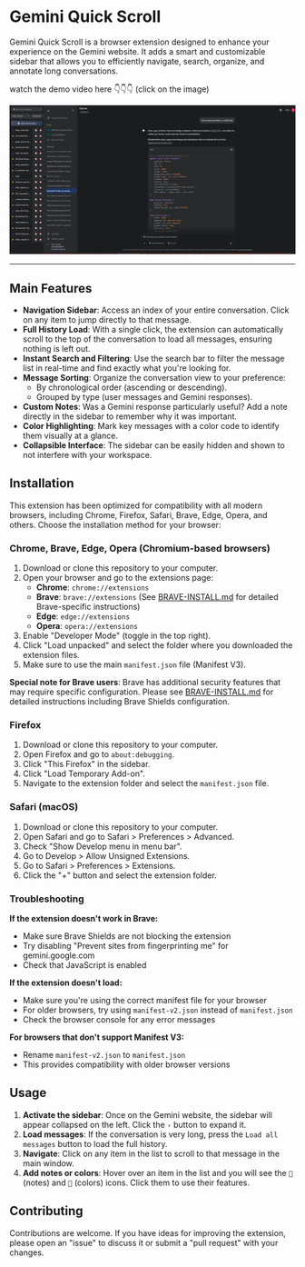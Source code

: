 # Gemini Quick Scroll

Gemini Quick Scroll is a browser extension designed to enhance your experience on the Gemini website. It adds a smart and customizable sidebar that allows you to efficiently navigate, search, organize, and annotate long conversations.

watch the demo video here 👇👇👇 (click on the image)

[![Gemini Quick Scroll Demo Video](Screenshot_64.png)](https://www.youtube.com/watch?v=ltvpn1mafE8)


---

## Main Features

* **Navigation Sidebar**: Access an index of your entire conversation. Click on any item to jump directly to that message.
* **Full History Load**: With a single click, the extension can automatically scroll to the top of the conversation to load all messages, ensuring nothing is left out.
* **Instant Search and Filtering**: Use the search bar to filter the message list in real-time and find exactly what you're looking for.
* **Message Sorting**: Organize the conversation view to your preference:
    * By chronological order (ascending or descending).
    * Grouped by type (user messages and Gemini responses).
* **Custom Notes**: Was a Gemini response particularly useful? Add a note directly in the sidebar to remember why it was important.
* **Color Highlighting**: Mark key messages with a color code to identify them visually at a glance.
* **Collapsible Interface**: The sidebar can be easily hidden and shown to not interfere with your workspace.

## Installation

This extension has been optimized for compatibility with all modern browsers, including Chrome, Firefox, Safari, Brave, Edge, Opera, and others. Choose the installation method for your browser:

### Chrome, Brave, Edge, Opera (Chromium-based browsers)

1. Download or clone this repository to your computer.
2. Open your browser and go to the extensions page:
   - **Chrome**: `chrome://extensions`
   - **Brave**: `brave://extensions` (See [BRAVE-INSTALL.md](BRAVE-INSTALL.md) for detailed Brave-specific instructions)
   - **Edge**: `edge://extensions`
   - **Opera**: `opera://extensions`
3. Enable "Developer Mode" (toggle in the top right).
4. Click "Load unpacked" and select the folder where you downloaded the extension files.
5. Make sure to use the main `manifest.json` file (Manifest V3).

**Special note for Brave users**: Brave has additional security features that may require specific configuration. Please see [BRAVE-INSTALL.md](BRAVE-INSTALL.md) for detailed instructions including Brave Shields configuration.

### Firefox

1. Download or clone this repository to your computer.
2. Open Firefox and go to `about:debugging`.
3. Click "This Firefox" in the sidebar.
4. Click "Load Temporary Add-on".
5. Navigate to the extension folder and select the `manifest.json` file.

### Safari (macOS)

1. Download or clone this repository to your computer.
2. Open Safari and go to Safari > Preferences > Advanced.
3. Check "Show Develop menu in menu bar".
4. Go to Develop > Allow Unsigned Extensions.
5. Go to Safari > Preferences > Extensions.
6. Click the "+" button and select the extension folder.

### Troubleshooting

**If the extension doesn't work in Brave:**
- Make sure Brave Shields are not blocking the extension
- Try disabling "Prevent sites from fingerprinting me" for gemini.google.com
- Check that JavaScript is enabled

**If the extension doesn't load:**
- Make sure you're using the correct manifest file for your browser
- For older browsers, try using `manifest-v2.json` instead of `manifest.json`
- Check the browser console for any error messages

**For browsers that don't support Manifest V3:**
- Rename `manifest-v2.json` to `manifest.json`
- This provides compatibility with older browser versions

## Usage

1.  **Activate the sidebar**: Once on the Gemini website, the sidebar will appear collapsed on the left. Click the `›` button to expand it.
2.  **Load messages**: If the conversation is very long, press the `Load all messages` button to load the full history.
3.  **Navigate**: Click on any item in the list to scroll to that message in the main window.
4.  **Add notes or colors**: Hover over an item in the list and you will see the `📝` (notes) and `🎨` (colors) icons. Click them to use their features.

## Contributing

Contributions are welcome. If you have ideas for improving the extension, please open an "issue" to discuss it or submit a "pull request" with your changes.
